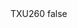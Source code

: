 <?xml version="1.0" encoding="UTF-8"?>
<CustomMetadata xmlns="http://soap.sforce.com/2006/04/metadata">
    <label>TXU260</label>
    <protected>false</protected>
</CustomMetadata>
